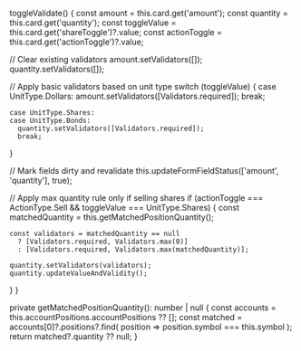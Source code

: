  toggleValidate() {
  const amount = this.card.get('amount');
  const quantity = this.card.get('quantity');
  const toggleValue = this.card.get('shareToggle')?.value;
  const actionToggle = this.card.get('actionToggle')?.value;

  // Clear existing validators
  amount.setValidators([]);
  quantity.setValidators([]);

  // Apply basic validators based on unit type
  switch (toggleValue) {
    case UnitType.Dollars:
      amount.setValidators([Validators.required]);
      break;

    case UnitType.Shares:
    case UnitType.Bonds:
      quantity.setValidators([Validators.required]);
      break;
  }

  // Mark fields dirty and revalidate
  this.updateFormFieldStatus(['amount', 'quantity'], true);

  // Apply max quantity rule only if selling shares
  if (actionToggle === ActionType.Sell && toggleValue === UnitType.Shares) {
    const matchedQuantity = this.getMatchedPositionQuantity();

    const validators = matchedQuantity == null
      ? [Validators.required, Validators.max(0)]
      : [Validators.required, Validators.max(matchedQuantity)];

    quantity.setValidators(validators);
    quantity.updateValueAndValidity();
  }
}

private getMatchedPositionQuantity(): number | null {
  const accounts = this.accountPositions.accountPositions ?? [];
  const matched = accounts[0]?.positions?.find(
    position => position.symbol === this.symbol
  );
  return matched?.quantity ?? null;
}